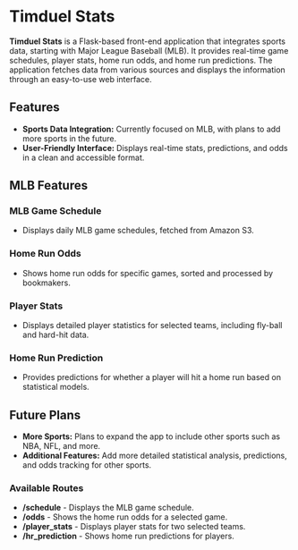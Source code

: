 # Timduel Stats

**Timduel Stats** is a Flask-based front-end application that integrates sports data, starting with Major League Baseball (MLB). It provides real-time game schedules, player stats, home run odds, and home run predictions. The application fetches data from various sources and displays the information through an easy-to-use web interface.

## Features
- **Sports Data Integration:** Currently focused on MLB, with plans to add more sports in the future.
- **User-Friendly Interface:** Displays real-time stats, predictions, and odds in a clean and accessible format.

## MLB Features

### MLB Game Schedule
- Displays daily MLB game schedules, fetched from Amazon S3.

### Home Run Odds
- Shows home run odds for specific games, sorted and processed by bookmakers.

### Player Stats
- Displays detailed player statistics for selected teams, including fly-ball and hard-hit data.

### Home Run Prediction
- Provides predictions for whether a player will hit a home run based on statistical models.

## Future Plans
- **More Sports:** Plans to expand the app to include other sports such as NBA, NFL, and more.
- **Additional Features:** Add more detailed statistical analysis, predictions, and odds tracking for other sports.

### Available Routes

- **/schedule** - Displays the MLB game schedule.
- **/odds** - Shows the home run odds for a selected game.
- **/player_stats** - Displays player stats for two selected teams.
- **/hr_prediction** - Shows home run predictions for players.

